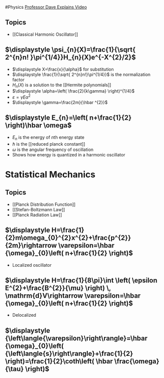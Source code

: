 #Physics 
[Professor Dave Explains Video](https://www.youtube.com/watch?v=l29vbExLSak)
## Topics
* [[Classical Harmonic Oscillator]]
## $\displaystyle \psi_{n}(X)=\frac{1}{\sqrt{ 2^{n}n! }\pi^{1/4}}H_{n}(X)e^{-X^{2}/2}$
* $\displaystyle X=\frac{x}{\alpha}$ for substitution
* $\displaystyle \frac{1}{\sqrt{ 2^{n}n!}\pi^{1/4}}$ is the normalization factor
* $\displaystyle H_{n}(X)$ is a solution to the [[Hermite polynomials]]
* $\displaystyle \alpha=\left( \frac{2}{k\gamma} \right)^{1/4}$
* $\displaystyle \varepsilon=\gamma E\alpha ^{2}$
* $\displaystyle \gamma=\frac{2m}{\hbar ^{2}}$
## $\displaystyle E_{n}=\left( n+\frac{1}{2} \right)\hbar \omega$
* $\displaystyle E_{n}$ is the energy of $\displaystyle n$th energy state
* $\displaystyle \hbar$ is the [[reduced planck constant]]
* $\displaystyle \omega$ is the angular frequency of oscillation
* Shows how energy is quantized in a harmonic oscillator
# Statistical Mechanics
## Topics
* [[Planck Distribution Function]]
* [[Stefan-Boltzmann Law]]
* [[Planck Radiation Law]]
## $\displaystyle H=\frac{1}{2}m\omega_{0}^{2}x^{2}+\frac{p^{2}}{2m}\rightarrow \varepsilon=\hbar {\omega}_{0}\left( n+\frac{1}{2} \right)$
* Localized oscillator
## $\displaystyle H=\frac{1}{8\pi}\int \left( \epsilon E^{2}+\frac{B^{2}}{\mu} \right) \, \mathrm{d}V\rightarrow \varepsilon=\hbar {\omega}_{0}\left( n+\frac{1}{2} \right)$

* Delocalized
## $\displaystyle {\left\langle{\varepsilon}\right\rangle}=\hbar {\omega}_{0}\left( {\left\langle{s}\right\rangle}+\frac{1}{2} \right)=\frac{1}{2}\coth\left( \hbar \frac{\omega}{\tau} \right)$
